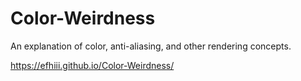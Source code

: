 # Color-Weirdness
An explanation of color, anti-aliasing, and other rendering concepts.

https://efhiii.github.io/Color-Weirdness/
